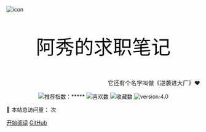 

![icon](icon.ico)

<p align="center" style="font-size:50px;color:black">阿秀的求职笔记</p>

<p align="right" style="font-size:15px">它还有个名字叫做《逆袭进大厂》❤</p>
<div align="center"> 
  <img src="https://img.shields.io/badge/%E6%8E%A8%E8%8D%90%E6%8C%87%E6%95%B0-⭐⭐⭐⭐⭐-blue.svg" data-origin="https://img.shields.io/github/forks/forthespada/InterviewGuide" alt="推荐指数：*****">
  <img src="https://img.shields.io/github/stars/forthespada/InterviewGuide" data-origin="https://img.shields.io/github/stars/forthespada/InterviewGuide" alt="喜欢数">
  <img src="https://img.shields.io/github/forks/forthespada/InterviewGuide" data-origin="https://img.shields.io/github/forks/forthespada/InterviewGuide" alt="收藏数">
<img src="https://img.shields.io/badge/version-v4.0-blue.svg" data-origin="https://img.shields.io/badge/version-v4.0.0-green.svg" alt="version:4.0">
</div>












👀 本站总访问量：<span id="busuanzi_value_site_pv"></span> 次
</span>
<span id="busuanzi_container_site_uv" style='display:none'>
    

[开始阅读](/README.md) [GitHub](https://github.com/forthespada/InterviewGuide)

<!-- 背景色   | 🚴‍♂️ 本站总访客数：<span id="busuanzi_value_site_uv"></span> 人
</span><br>    -->





